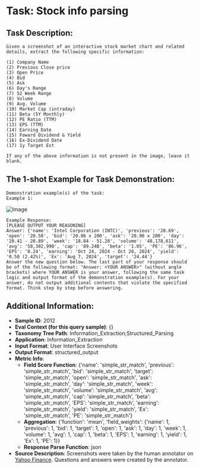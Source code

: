 # Task: Stock info parsing

## Task Description:

```
Given a screenshot of an interactive stock market chart and related details, extract the following specific information: 

(1) Company Name 
(2) Previous Close price 
(3) Open Price
(4) Bid
(5) Ask
(6) Day's Range
(7) 52 Week Range
(8) Volume
(9) Avg. Volume
(10) Market Cap (intraday)
(11) Beta (5Y Monthly)
(12) PE Ratio (TTM)
(13) EPS (TTM)
(14) Earning Date
(15) Foward Dividend & Yield
(16) Ex-Dividend Date
(17) 1y Target Est

If any of the above information is not present in the image, leave it blank.
```

## The 1-shot Example for Task Demonstration:

```
Demonstration example(s) of the task:
Example 1:
```

![Image](stock_info_parsing1.png)

```
Example Response:
[PLEASE OUTPUT YOUR REASONING]
Answer: {'name': 'Intel Corporation (INTC)', 'previous': '20.69', 'open': '20.50', 'bid': '20.86 x 200', 'ask': '20.90 x 200', 'day': '20.41 - 20.89', 'week': '18.84 - 51.28', 'volume': '48,178,611', 'avg': '58,302,990', 'cap': '89.24B', 'beta': '1.05', 'PE': '86.96', 'EPS': '0.24', 'earning': 'Oct 24, 2024 - Oct 28, 2024', 'yield': '0.50 (2.42%)', 'Ex': 'Aug 7, 2024', 'target': '24.44'}
Answer the new question below. The last part of your response should be of the following format: "Answer: <YOUR ANSWER>" (without angle brackets) where YOUR ANSWER is your answer, following the same task logic and output format of the demonstration example(s). For your answer, do not output additional contents that violate the specified format. Think step by step before answering.
```

## Additional Information:

- **Sample ID**: 2012
- **Eval Context (for this query sample)**: {}
- **Taxonomy Tree Path**: Information_Extraction;Structured_Parsing
- **Application**: Information_Extraction
- **Input Format**: User Interface Screenshots
- **Output Format**: structured_output
- **Metric Info**:
  - **Field Score Function**: {'name': 'simple_str_match', 'previous': 'simple_str_match', 'bid': 'simple_str_match', 'target': 'simple_str_match', 'open': 'simple_str_match', 'ask': 'simple_str_match', 'day': 'simple_str_match', 'week': 'simple_str_match', 'volume': 'simple_str_match', 'avg': 'simple_str_match', 'cap': 'simple_str_match', 'beta': 'simple_str_match', 'EPS': 'simple_str_match', 'earning': 'simple_str_match', 'yield': 'simple_str_match', 'Ex': 'simple_str_match', 'PE': 'simple_str_match'}
  - **Aggregation**: {'function': 'mean', 'field_weights': {'name': 1, 'previous': 1, 'bid': 1, 'target': 1, 'open': 1, 'ask': 1, 'day': 1, 'week': 1, 'volume': 1, 'avg': 1, 'cap': 1, 'beta': 1, 'EPS': 1, 'earning': 1, 'yield': 1, 'Ex': 1, 'PE': 1}}
  - **Response Parse Function**: json
- **Source Description**: Screenshots were taken by the human annotator on [Yahoo Finance](https://finance.yahoo.com/). Questions and answers were created by the annotator.
